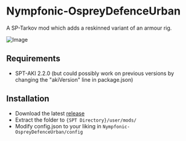 # Nympfonic-OspreyDefenceUrban
 A SP-Tarkov mod which adds a reskinned variant of an armour rig.
 
 ![Image](https://nympfonic-portfolio.netlify.app/odu-spt-mod.png)

## Requirements
 - SPT-AKI 2.2.0 (but could possibly work on previous versions by changing the "akiVersion" line in package.json)

## Installation
 - Download the latest [release](https://github.com/Nympfonic/Nympfonic-OspreyDefenceUrban/releases)
 - Extract the folder to `{SPT Directory}/user/mods/`
 - Modify config.json to your liking in `Nympfonic-OspreyDefenceUrban/config`
